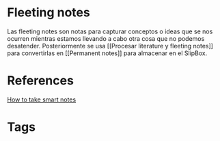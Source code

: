 # Fleeting notes
Las fleeting notes son notas para capturar conceptos o ideas que se nos ocurren mientras estamos llevando a cabo otra cosa que no podemos desatender. Posteriormente se usa [[Procesar literature y fleeting notes]] para convertirlas en [[Permanent notes]] para almacenar en el SlipBox.  


# References
[How to take smart notes](https://www.goodreads.com/book/show/34507927-how-to-take-smart-notes)


# Tags